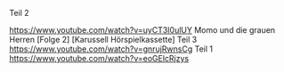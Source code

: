 Teil 2

https://www.youtube.com/watch?v=uyCT3I0ulUY
Momo und die grauen Herren [Folge 2] [Karussell Hörspielkassette]
Teil 3
https://www.youtube.com/watch?v=gnrujRwnsCg
Teil 1
https://www.youtube.com/watch?v=eoGElcRjzys

